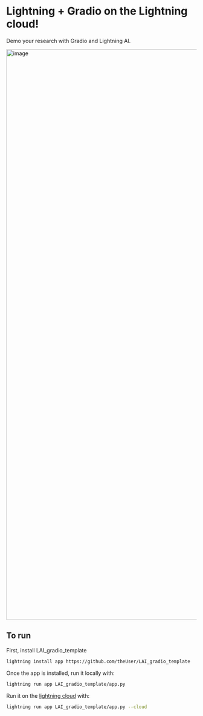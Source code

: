 # Lightning + Gradio on the Lightning cloud!
Demo your research with Gradio and Lightning AI.

<img width="1507" alt="image" src="https://user-images.githubusercontent.com/3640001/196965750-adb1e701-3d7d-4f5c-8f82-977152aa4026.png">

## To run 

First, install LAI_gradio_template

```bash
lightning install app https://github.com/theUser/LAI_gradio_template
```

Once the app is installed, run it locally with:

```bash
lightning run app LAI_gradio_template/app.py
```

Run it on the [lightning cloud](lightning.ai) with:

```bash
lightning run app LAI_gradio_template/app.py --cloud
```
